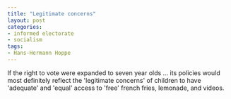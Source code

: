 ```yaml
---
title: "Legitimate concerns"
layout: post
categories:
- informed electorate
- socialism
tags:
- Hans-Hermann Hoppe
---
```


If the right to vote were expanded to seven year olds ... its policies would most definitely reflect the 'legitimate concerns' of children to have 'adequate' and 'equal' access to 'free' french fries, lemonade, and videos.